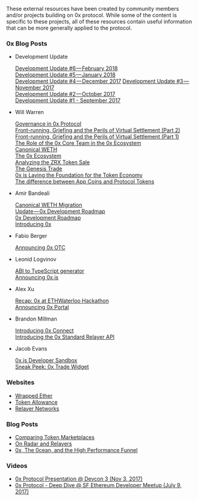 These external resources have been created by community members and/or projects building on 0x protocol. While some of the content is specific to these projects, all of these resources contain useful information that can be more generally applied to the protocol.

### 0x Blog Posts

* Development Update

  [Development Update #6 — February 2018](https://blog.0xproject.com/development-update-6-february-2018-8d6f6018eabf)  
  [Development Update #5 — January 2018](https://blog.0xproject.com/development-update-5-january-2018-6308b2cb13bf)  
  [Development Update #4 — December 2017](https://blog.0xproject.com/development-update-4-december-2017-f1873f5685c7)
  [Development Update #3 — November 2017](https://blog.0xproject.com/development-update-3-nov-2017-1f66faf4c171)  
  [Development Update #2 — October 2017](https://blog.0xproject.com/development-update-2-oct-2017-ced97688f236)  
  [Development Update #1 - September 2017](https://blog.0xproject.com/development-update-1-sept-2017-40086c4ba4e3)

* Will Warren

  [Governance in 0x Protocol](https://blog.0xproject.com/governance-in-0x-protocol-86779ae5809e)  
  [Front-running, Griefing and the Perils of Virtual Settlement (Part 2)](https://blog.0xproject.com/front-running-griefing-and-the-perils-of-virtual-settlement-part-2-921b00109e21)  
  [Front-running, Griefing and the Perils of Virtual Settlement (Part 1)](https://blog.0xproject.com/front-running-griefing-and-the-perils-of-virtual-settlement-part-1-8554ab283e97)  
  [The Role of the 0x Core Team in the 0x Ecosystem](https://blog.0xproject.com/the-role-of-the-0x-core-team-in-the-0x-ecosystem-2d8b50354166)  
  [Canonical WETH](https://blog.0xproject.com/canonical-weth-a9aa7d0279dd)  
  [The 0x Ecosystem](https://blog.0xproject.com/the-0x-ecosystem-6f2e780567e8)  
  [Analyzing the ZRX Token Sale](https://blog.0xproject.com/analyzing-the-zrx-token-sale-a94b8642c78e)  
  [The Genesis Trade](https://blog.0xproject.com/the-genesis-trade-74d50c1e7f25)  
  [0x is Laying the Foundation for the Token Economy](https://blog.0xproject.com/0x-is-laying-the-foundation-for-the-token-economy-eb2cc3b070d0)  
  [The difference between App Coins and Protocol Tokens](https://blog.0xproject.com/the-difference-between-app-coins-and-protocol-tokens-7281a428348c)
  
* Amir Bandeali

  [Canonical WETH Migration](https://blog.0xproject.com/canonical-weth-migration-8a7ab6caca71)  
  [Update — 0x Development Roadmap](https://blog.0xproject.com/update-0x-development-roadmap-359fc54b8885)  
  [0x Development Roadmap](https://blog.0xproject.com/0x-development-roadmap-e82a2974efcc)  
  [Introducing 0x](https://blog.0xproject.com/introducing-0x-d51d5231ba53)
  
* Fabio Berger

  [Announcing 0x OTC](https://blog.0xproject.com/announcing-0x-otc-5db58dc9ba8)

* Leonid Logvinov

  [ABI to TypeScript generator](https://blog.0xproject.com/abi-to-typescript-generator-b0fb5cae9e29)  
  [Announcing 0x.js](https://blog.0xproject.com/announcing-0x-js-30dff30b10f)
  
* Alex Xu

  [Recap: 0x at ETHWaterloo Hackathon](https://blog.0xproject.com/recap-0x-at-ethwaterloo-hackathon-d43e9b658f97)  
  [Announcing 0x Portal](https://blog.0xproject.com/announcing-0x-portal-dfff04dd3e0a)
  
* Brandon Millman

  [Introducing 0x Connect](https://blog.0xproject.com/introducing-0x-connect-67471fb45c94)  
  [Introducing the 0x Standard Relayer API](https://blog.0xproject.com/introducing-the-0x-standard-relayer-api-8a37bd90a3e)
  
* Jacob Evans

  [0x.js Developer Sandbox](https://blog.0xproject.com/0x-js-developer-sandbox-15a3feb7443c)  
  [Sneak Peek: 0x Trade Widget](https://blog.0xproject.com/sneak-peek-0x-trade-widget-cbd13305407d)


### Websites

* [Wrapped Ether](https://weth.io/)
* [Token Allowance](https://tokenallowance.io/)
* [Relayer Networks](https://relayer.network/)

### Blog Posts

* [Comparing Token Marketplaces](https://medium.com/@RadarRelay/comparing-token-marketplaces-3606ca8d780b)
* [On Radar and Relayers](https://medium.com/@RadarRelay/on-radar-and-relayers-30423f506587)
* [0x, The 0cean, and the High Performance Funnel](https://medium.com/@the0cean/0x-the-0cean-and-the-high-performance-funnel-80f0eb459f46)

### Videos

* [0x Protocol Presentation @ Devcon 3 (Nov 3, 2017)](https://www.youtube.com/watch?v=9d019RycObk)
* [0x Protocol - Deep Dive @ SF Ethereum Developer Meetup (July 9, 2017)](https://www.youtube.com/watch?v=h8daWRgzg9w)

